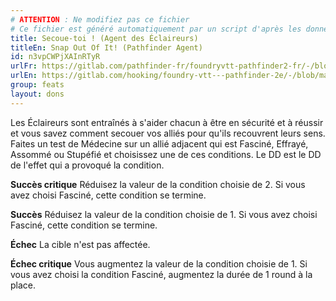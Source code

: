 ```yaml
---
# ATTENTION : Ne modifiez pas ce fichier
# Ce fichier est généré automatiquement par un script d'après les données du module Foundry VTT officiel et de sa traduction
title: Secoue-toi ! (Agent des Éclaireurs)
titleEn: Snap Out Of It! (Pathfinder Agent)
id: n3vpCWPjXAInRTyR
urlFr: https://gitlab.com/pathfinder-fr/foundryvtt-pathfinder2-fr/-/blob/master/data/feats/n3vpCWPjXAInRTyR.htm
urlEn: https://gitlab.com/hooking/foundry-vtt---pathfinder-2e/-/blob/master/packs/data/feats.db/snap-out-of-it-pathfinder-agent.json
group: feats
layout: dons
---
```

Les Éclaireurs sont entraînés à s'aider chacun à être en sécurité et à réussir et vous savez comment secouer vos alliés pour qu'ils recouvrent leurs sens. Faites un test de Médecine sur un allié adjacent qui est Fasciné, Effrayé, Assommé ou Stupéfié et choisissez une de ces conditions. Le DD est le DD de l'effet qui a provoqué la condition.

**Succès critique** Réduisez la valeur de la condition choisie de 2. Si vous avez choisi Fasciné, cette condition se termine.

**Succès** Réduisez la valeur de la condition choisie de 1.  Si vous avez choisi Fasciné, cette condition se termine.

**Échec** La cible n'est pas affectée.

**Échec critique** Vous augmentez la valeur de la condition choisie de 1. Si vous avez choisi la condition Fasciné, augmentez la durée de 1 round à la place.


